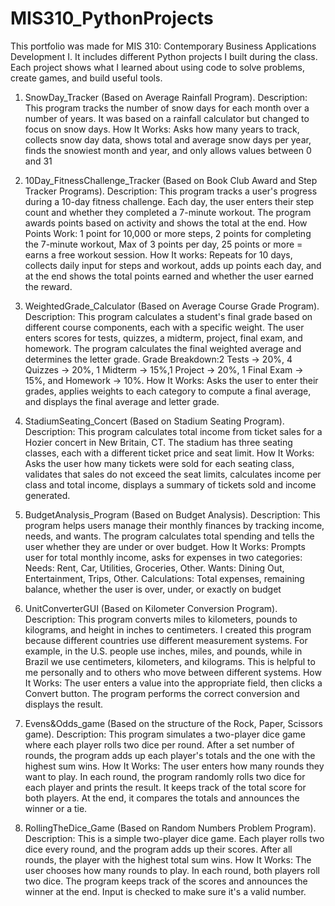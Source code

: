 # MIS310_PythonProjects
This portfolio was made for MIS 310: Contemporary Business Applications Development I. It includes different Python projects I built during the class. Each project shows what I learned about using code to solve problems, create games, and build useful tools.

1. SnowDay_Tracker (Based on Average Rainfall Program). Description: This program tracks the number of snow days for each month over a number of years. It was based on a rainfall calculator but changed to focus on snow days. How It Works: Asks how many years to track, collects snow day data, shows total and average snow days per year, finds the snowiest month and year, and only allows values between 0 and 31

2. 10Day_FitnessChallenge_Tracker (Based on Book Club Award and Step Tracker Programs). Description: This program tracks a user's progress during a 10-day fitness challenge. Each day, the user enters their step count and whether they completed a 7-minute workout. The program awards points based on activity and shows the total at the end. How Points Work: 1 point for 10,000 or more steps, 2 points for completing the 7-minute workout, Max of 3 points per day, 25 points or more = earns a free workout session.  How It works: Repeats for 10 days, collects daily input for steps and workout, adds up points each day, and at the end shows the total points earned and whether the user earned the reward.

3. WeightedGrade_Calculator (Based on Average Course Grade Program). Description: This program calculates a student's final grade based on different course components, each with a specific weight. The user enters scores for tests, quizzes, a midterm, project, final exam, and homework. The program calculates the final weighted average and determines the letter grade. Grade Breakdown:2 Tests → 20%, 4 Quizzes → 20%, 1 Midterm → 15%,1 Project → 20%, 1 Final Exam → 15%, and Homework → 10%. How It Works: Asks the user to enter their grades, applies weights to each category to compute a final average, and displays the final average and letter grade.

4. StadiumSeating_Concert (Based on Stadium Seating Program). Description: This program calculates total income from ticket sales for a Hozier concert in New Britain, CT. The stadium has three seating classes, each with a different ticket price and seat limit. How It Works: Asks the user how many tickets were sold for each seating class, validates that sales do not exceed the seat limits, calculates income per class and total income, displays a summary of tickets sold and income generated.

5. BudgetAnalysis_Program (Based on Budget Analysis). Description: This program helps users manage their monthly finances by tracking income, needs, and wants. The program calculates total spending and tells the user whether they are under or over budget. How It Works: Prompts user for total monthly income, asks for expenses in two categories: Needs: Rent, Car, Utilities, Groceries, Other. Wants: Dining Out, Entertainment, Trips, Other.  Calculations: Total expenses, remaining balance, whether the user is over, under, or exactly on budget

6. UnitConverterGUI (Based on Kilometer Conversion Program). Description: This program converts miles to kilometers, pounds to kilograms, and height in inches to centimeters. I created this program because different countries use different measurement systems. For example, in the U.S. people use inches, miles, and pounds, while in Brazil we use centimeters, kilometers, and kilograms. This is helpful to me personally and to others who move between different systems. How It Works: The user enters a value into the appropriate field, then clicks a Convert button. The program performs the correct conversion and displays the result.

7. Evens&Odds_game (Based on the structure of the Rock, Paper, Scissors game). Description: This program simulates a two-player dice game where each player rolls two dice per round. After a set number of rounds, the program adds up each player's totals and the one with the highest sum wins. How It Works: The user enters how many rounds they want to play. In each round, the program randomly rolls two dice for each player and prints the result. It keeps track of the total score for both players. At the end, it compares the totals and announces the winner or a tie.

8. RollingTheDice_Game (Based on Random Numbers Problem Program).  Description: This is a simple two-player dice game. Each player rolls two dice every round, and the program adds up their scores. After all rounds, the player with the highest total sum wins. How It Works: The user chooses how many rounds to play. In each round, both players roll two dice. The program keeps track of the scores and announces the winner at the end. Input is checked to make sure it's a valid number.
